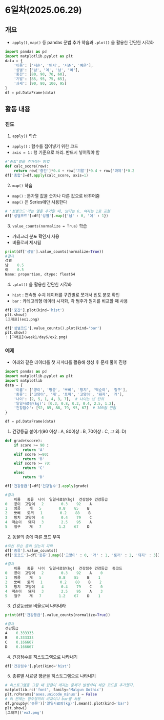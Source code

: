 # 6일차(2025.06.29)
## 개요
- ```apply()```, ```map()``` 등 pandas 문법 추가 학습과 ```.plot()``` 을 활용한 간단한 시각화
```python
import pandas as pd
import matplotlib.pyplot as plt
data = {
    '이름': ['지훈', '민서', '서준', '예은'],
    '성별': ['남', '여', '남', '여'],
    '중간': [80, 90, 70, 60],
    '기말': [85, 95, 75, 65],
    '과제': [90, 80, 100, 95]
}
df = pd.DataFrame(data)
```
## 활동 내용
### 진도
1.  ```apply()``` 학습
- ```apply()``` : 함수를 집어넣기 위한 코드
- ```axis = 1``` : 행 기준으로 처리. 반드시 넣어줘야 함
```python
#'총합'열을 추가하는 방법
def calc_score(row):
    return row['중간']*0.4 + row['기말']*0.4 + row['과제']*0.2
df['총합']=df.apply(calc_score, axis=1)
```

2. ```map()``` 학습
- ```map()``` : 문자열 값을 숫자나 다른 값으로 바꾸어줌
- ```map()``` 은 Series에만 사용한다
```python
# '성별코드'라는 열을 추가할 때, 남자는 0, 여자는 1로 표현
df['성별코드']=df['성별'].map({'남' : 0, '여' : 1})
```
3. ```value_counts(normalize = True)``` 학습
- 카테고리 분포 확인시 사용
- 비율로써 제시됨
```python
print(df['성별'].value_counts(normalize=True))
#결과
성별
남    0.5
여    0.5
Name: proportion, dtype: float64
```

4. ```.plot()``` 을 활용한 간단한 시각화
- ```hist``` : 연속형 수치 데이터를 구간별로 쪼개서 빈도 분포 확인
- ```bar``` : 카테고리형 데이터 시각화, 각 범주가 뭔지를 비교할 때 사용
```python
df['중간'].plot(kind='hist')
plt.show()
[그래프](ex1.png)
```
```python
df['성별코드'].value_counts().plot(kind='bar')
plt.show()
! [그래프](week1/day6/ex2.png)
```

### 예제
- 아래와 같은 데이터를 챗 지피티를 활용해 생성 후 문제 풀이 진행
```python
import pandas as pd
import matplotlib.pyplot as plt
import matplotlib
data = {
    '이름': ['콩이', '땅콩', '뽀삐', '망치', '떡순이', '철구'],
    '종류': ['고양이', '개', '토끼', '고양이', '돼지', '개'],
    '나이': [2, 5, 1, 4, 3, 7],  # 나이는 년 단위
    '일일사료량(kg)': [0.3, 0.8, 0.2, 0.4, 2.5, 1.2],
    '건강점수': [92, 85, 88, 79, 95, 67]  # 100점 만점
}

df = pd.DataFrame(data)
```
1. 건강등급 붙이기(90 이상 : A, 80이상 : B, 70이상 : C, 그 외: D)
```python
def grade(score):
    if score >= 90 :
        return 'A'
    elif score >=80:
        return 'B'
    elif score >= 70:
        return 'C'
    else:
        return 'D'

df['건강등급']=df['건강점수'].apply(grade)

#결과
    이름   종류  나이  일일사료량(kg)  건강점수 건강등급
0   콩이  고양이   2        0.3    92    A
1   땅콩    개   5        0.8    85    B
2   뽀삐   토끼   1        0.2    88    B
3   망치  고양이   4        0.4    79    C
4  떡순이   돼지   3        2.5    95    A
5   철구    개   7        1.2    67    D
```
2. 동물의 종에 따른 코드 부여
```python
#우선 무슨 종이 있는지 파악
df['종류'].value_counts()
df['종코드']=df['종류'].map({'고양이' : 0, '개' : 1, '토끼' : 2, '돼지' : 3})

#결과
    이름   종류  나이  일일사료량(kg)  건강점수 건강등급  종코드
0   콩이  고양이   2        0.3    92    A    0
1   땅콩    개   5        0.8    85    B    1
2   뽀삐   토끼   1        0.2    88    B    2
3   망치  고양이   4        0.4    79    C    0
4  떡순이   돼지   3        2.5    95    A    3
5   철구    개   7        1.2    67    D    1
```

3. 건강등급을 비율로써 나타내라
```python
print(df['건강등급'].value_counts(normalize=True))

#결과
건강등급
A    0.333333
B    0.333333
C    0.166667
D    0.166667
```

4. 건강점수를 히스토그램으로 나타내기
```python
df['건강점수'].plot(kind='hist')
```

5. 종류별 사료량 평균을 히스토그램으로 나타내기
```python
# 히스토그램을 그릴 때 한글이 깨지는 문제가 발생하여 해당 코드를 추가했다.
matplotlib.rc('font', family='Malgun Gothic')
plt.rcParams['axes.unicode_minus'] = False   
# 이 문제는 범주형끼리 비교이니 bar를 사용
df.groupby('종류')['일일사료량(kg)'].mean().plot(kind='bar')
plt.show()
[그래프]('ex3.png')
```
